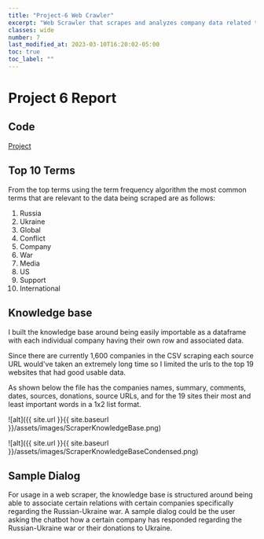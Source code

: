 ```yaml
---
title: "Project-6 Web Crawler"
excerpt: "Web Scrawler that scrapes and analyzes company data related to ukraine"
classes: wide
number: 7
last_modified_at: 2023-03-10T16:20:02-05:00
toc: true
toc_label: ""
---
```


# Project 6 Report

## Code

[Project](https://github.com/Myakubek/myakubek.github.io/blob/master/Programs/NLP/Project-6/webScraper.py)

## Top 10 Terms

From the top terms using the term frequency algorithm the most common terms that are relevant to the data being scraped are as follows:

1. Russia 
2. Ukraine
3. Global
4. Conflict
5. Company
6. War
7. Media
8. US
9. Support
10. International

## Knowledge base  

I built the knowledge base around being easily importable as a dataframe with each individual company having their own row and associated data.  

Since there are currently 1,600 companies in the CSV scraping each source URL would've taken an extremely long time so I limited the urls to the top 19 websites that had good usable data.  

As shown below the file has the companies names, summary, comments, dates, sources, donations, source URLs, and for the 19 sites their most and least important words in a 1x2 list format.  

![alt]({{ site.url }}{{ site.baseurl }}/assets/images/ScraperKnowledgeBase.png)

![alt]({{ site.url }}{{ site.baseurl }}/assets/images/ScraperKnowledgeBaseCondensed.png)

## Sample Dialog  
For usage in a web scraper, the knowledge base is structured around being able to associate certain relations with certain companies specifically regarding the Russian-Ukraine war. A sample dialog could be the user asking the chatbot how a certain company has responded regarding the Russian-Ukraine war or their donations to Ukraine.
